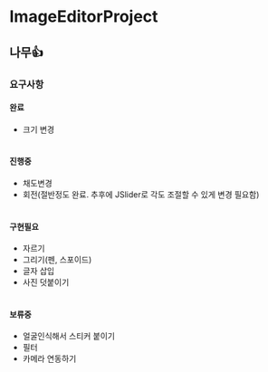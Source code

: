 # ImageEditorProject
## 나무👍
### 요구사항
#### 완료
- 크기 변경
<br></br>
#### 진행중
- 채도변경
- 회전(절반정도 완료. 추후에 JSlider로 각도 조절할 수 있게 변경 필요함)
<br></br>
#### 구현필요
- 자르기
- 그리기(펜, 스포이드)
- 글자 삽입
- 사진 덧붙이기
<br></br>
#### 보류중
- 얼굴인식해서 스티커 붙이기
- 필터
- 카메라 연동하기
